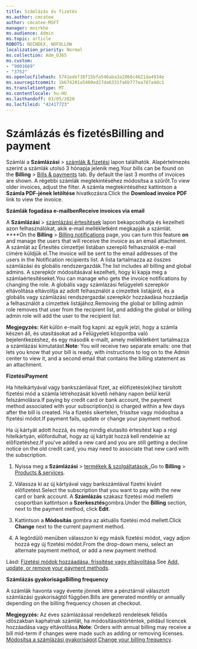 ```yaml
---
title: Számlázás és fizetés
ms.author: cmcatee
author: cmcatee-MSFT
manager: mnirkhe
ms.audience: Admin
ms.topic: article
ROBOTS: NOINDEX, NOFOLLOW
localization_priority: Normal
ms.collection: Adm_O365
ms.custom:
- "9001669"
- "3752"
ms.openlocfilehash: 5741edef38f15bfa546aba3a2868c4621da4934e
ms.sourcegitcommit: 1b674201a5460ed27da6331fa6b777ea787a4dc1
ms.translationtype: MT
ms.contentlocale: hu-HU
ms.lasthandoff: 03/05/2020
ms.locfileid: "42417723"
---
```

# <a name="billing-and-payment"></a><span data-ttu-id="a4223-102">Számlázás és fizetés</span><span class="sxs-lookup"><span data-stu-id="a4223-102">Billing and payment</span></span>

<span data-ttu-id="a4223-103">Számlái a **Számlázási** > [számlák & fizetési](https://go.microsoft.com/fwlink/p/?linkid=848039) lapon találhatók.  Alapértelmezés szerint a számlák utolsó 3 hónapja jelenik meg.</span><span class="sxs-lookup"><span data-stu-id="a4223-103">Your bills can be found on the **Billing** > [Bills & payments](https://go.microsoft.com/fwlink/p/?linkid=848039) tab.  By default the last 3 months of invoices are shown.</span></span>  <span data-ttu-id="a4223-104">A régebbi számlák megtekintéséhez módosítsa a szűrőt.</span><span class="sxs-lookup"><span data-stu-id="a4223-104">To view older invoices, adjust the filter.</span></span>  <span data-ttu-id="a4223-105">A számla megtekintéséhez kattintson a **Számla PDF-jének letöltése** hivatkozásra.</span><span class="sxs-lookup"><span data-stu-id="a4223-105">Click the **Download invoice PDF** link to view the invoice.</span></span>

<span data-ttu-id="a4223-106">**Számlák fogadása e-mailben**</span><span class="sxs-lookup"><span data-stu-id="a4223-106">**Receive invoices via email**</span></span>

<span data-ttu-id="a4223-107">A **Számlázási** > [számlázási értesítések](https://go.microsoft.com/fwlink/p/?linkid=853212) lapon bekapcsolhatja és kezelheti azon felhasználókat, akik e-mail mellékletként megkapják a számlát. \*\*\*\*</span><span class="sxs-lookup"><span data-stu-id="a4223-107">On the **Billing** > [Billing notifications](https://go.microsoft.com/fwlink/p/?linkid=853212) page, you can turn this feature **on** and manage the users that will receive the invoice as an email attachment.</span></span> <span data-ttu-id="a4223-108">A számlát az Értesítés címzettjei listában szereplő felhasználók e-mail címére küldjük el.</span><span class="sxs-lookup"><span data-stu-id="a4223-108">The invoice will be sent to the email addresses of the users in the Notification recipients list.</span></span> <span data-ttu-id="a4223-109">A lista tartalmazza az összes számlázási és globális rendszergazdák.</span><span class="sxs-lookup"><span data-stu-id="a4223-109">The list includes all billing and global admins.</span></span>  <span data-ttu-id="a4223-110">A szerepkör módosításával kezelheti, hogy ki kapja meg a számlaértesítéseket.</span><span class="sxs-lookup"><span data-stu-id="a4223-110">You can manage who gets the invoice notifications by changing the role.</span></span>  <span data-ttu-id="a4223-111">A globális vagy számlázási felügyeleti szerepkör eltávolítása eltávolítja az adott felhasználót a címzettek listájáról, és a globális vagy számlázási rendszergazdai szerepkör hozzáadása hozzáadja a felhasználót a címzettek listájához.</span><span class="sxs-lookup"><span data-stu-id="a4223-111">Removing the global or billing admin role removes that user from the recipient list, and adding the global or billing admin role will add the user to the recipient list.</span></span>

<span data-ttu-id="a4223-112">**Megjegyzés:** Két külön e-mailt fog kapni: az egyik jelzi, hogy a számla készen áll, és utasításokat ad a Felügyeleti központba való bejelentkezéshez, és egy második e-mailt, amely mellékletként tartalmazza a számlázási kimutatást.</span><span class="sxs-lookup"><span data-stu-id="a4223-112">**Note**: You will receive two separate emails: one that lets you know that your bill is ready, with instructions to log on to the Admin center to view it, and a second email that contains the billing statement as an attachment.</span></span>

<span data-ttu-id="a4223-113">**Fizetési**</span><span class="sxs-lookup"><span data-stu-id="a4223-113">**Payment**</span></span>

<span data-ttu-id="a4223-114">Ha hitelkártyával vagy bankszámlával fizet, az előfizetés(ek)hez társított fizetési mód a számla létrehozását követő néhány napon belül kerül felszámolásra.</span><span class="sxs-lookup"><span data-stu-id="a4223-114">If paying by credit card or bank account, the payment method associated with your subscription(s) is charged within a few days after the bill is created.</span></span>  <span data-ttu-id="a4223-115">Ha a fizetés sikertelen, frissítse vagy módosítsa a fizetési módot.</span><span class="sxs-lookup"><span data-stu-id="a4223-115">If payment fails, update or change your payment method.</span></span> 

<span data-ttu-id="a4223-116">Ha új kártyát adott hozzá, és még mindig elutasító értesítést kap a régi hitelkártyán, előfordulhat, hogy az új kártyát hozzá kell rendelnie az előfizetéshez.</span><span class="sxs-lookup"><span data-stu-id="a4223-116">If you've added a new card and you are still getting a decline notice on the old credit card, you may need to associate that new card with the subscription.</span></span>

1. <span data-ttu-id="a4223-117">Nyissa meg a **Számlázási** > [termékek & szolgáltatások .](https://go.microsoft.com/fwlink/p/?linkid=842054)</span><span class="sxs-lookup"><span data-stu-id="a4223-117">Go to **Billing** > [Products & services](https://go.microsoft.com/fwlink/p/?linkid=842054).</span></span>

2. <span data-ttu-id="a4223-118">Válassza ki az új kártyával vagy bankszámlával fizetni kívánt előfizetést.</span><span class="sxs-lookup"><span data-stu-id="a4223-118">Select the subscription that you want to pay with the new card or bank account.</span></span> <span data-ttu-id="a4223-119">A **Számlázás** szakasz fizetési mód melletti csoportban kattintson a **Szerkesztés**gombra.</span><span class="sxs-lookup"><span data-stu-id="a4223-119">Under the **Billing** section, next to the payment method, click **Edit**.</span></span>

3. <span data-ttu-id="a4223-120">Kattintson a **Módosítás** gombra az aktuális fizetési mód mellett.</span><span class="sxs-lookup"><span data-stu-id="a4223-120">Click **Change** next to the current payment method.</span></span>

4. <span data-ttu-id="a4223-121">A legördülő menüben válasszon ki egy másik fizetési módot, vagy adjon hozzá egy új fizetési módot.</span><span class="sxs-lookup"><span data-stu-id="a4223-121">From the drop-down menu, select an alternate payment method, or add a new payment method.</span></span>

<span data-ttu-id="a4223-122">Lásd: [Fizetési módok hozzáadása, frissítése vagy eltávolítása](https://go.microsoft.com/fwlink/?linkid=2118133).</span><span class="sxs-lookup"><span data-stu-id="a4223-122">See [Add, update, or remove your payment methods](https://go.microsoft.com/fwlink/?linkid=2118133).</span></span>

<span data-ttu-id="a4223-123">**Számlázás gyakorisága**</span><span class="sxs-lookup"><span data-stu-id="a4223-123">**Billing frequency**</span></span>

<span data-ttu-id="a4223-124">A számlák havonta vagy évente jönnek létre a pénztárnál választott számlázási gyakoriságtól függően.</span><span class="sxs-lookup"><span data-stu-id="a4223-124">Bills are generated monthly or annually depending on the billing frequency chosen at checkout.</span></span>  

<span data-ttu-id="a4223-125">**Megjegyzés:** Az éves számlázással rendelkező rendelések félidős időszakban kaphatnak számlát, ha módosításoktörténtek, például licencek hozzáadása vagy eltávolítása.</span><span class="sxs-lookup"><span data-stu-id="a4223-125">**Note**: Orders with annual billing may receive a bill mid-term if changes were made such as adding or removing licenses.</span></span>  <span data-ttu-id="a4223-126">[Módosítsa a számlázási gyakoriságot](https://go.microsoft.com/fwlink/?linkid=2119148).</span><span class="sxs-lookup"><span data-stu-id="a4223-126">[Change your billing frequency](https://go.microsoft.com/fwlink/?linkid=2119148).</span></span>
